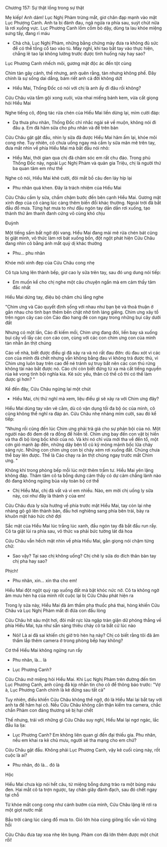 




Chương 157: Sự thật lồng trong sự thật

Mẹ kiếp! Anh dám!
Lục Nghị Phàm trừng mắt, giơ chân đạp mạnh vào mặt Lục Phương Canh. Anh ta bị đánh đau, ngã ngửa ra phía sau, suýt chút nữa là rơi xuống vực. Lục Phương Canh lồm cồm bò dậy, dùng ta lau khóe miệng sưng tấy, đang rỉ máu

- Chà chà, Lục Nghị Phàm, những bằng chứng mày đưa ra không đủ sức để có thể tống cổ tao vào tù. Mày nghĩ, khi tao bắt tay vào thực hiện, chẳng lẽ tao lại không lường trước được tình huống này hay sao?

Lục Phương Canh nhếch môi, gương mặt độc ác đến tột cùng

Chim tàn gãy cánh, thế nhưng, anh quên rằng, tàn nhưng không phế. Đây chính là sự sống dai dẳng, bám riết anh cả đời không dứt



- Hiểu Mai, Thống Đốc có nói với chị là anh ấy đi đâu rồi không?

Cửu Châu vừa tắm gội xong xuôi, vừa nhai miếng bánh kem, vừa cất giọng hỏi Hiểu Mai

Nghe tiếng cô, động tác rửa chén của Hiểu Mai liền dừng lại, mỉm cười đáp:

- Dạ thưa phu nhân, Thống Đốc chỉ nhắc ngài sẽ về muộn, không nói đi đâu ạ. Em đã hâm sữa cho phu nhân và để trên bàn

Cửu Châu gật gật đầu, nhìn ly sữa đã được Hiểu Mai hâm ấm lại, khóe môi cong nhẹ. Tuy nhiên, cô chưa uống ngay mà cầm ly sữa mân mê trên tay, đưa mắt nhìn về phía Hiểu Mai mà bắt đầu nói nhỏ:

- Hiểu Mai, thời gian qua chị đã chăm sóc em rất chu đáo. Trong phủ Thống Đốc này, ngoài Lục Nghị Phàm và quản gia Triệu, chị là người thứ ba quan tâm em như thế


Nghe cô nói, Hiểu Mai khẽ cười, đôi mắt bồ câu đen láy híp lại

- Phu nhân quá khen. Đây là trách nhiệm của Hiểu Mai

Cửu Châu cầm ly sữa, chầm chậm bước đến bên cạnh Hiểu Mai. Gương mặt xinh đẹp của cô càng lúc càng thêm biến đổi khác thường. Ngoài trời đã bắt đầu đổ mưa. Từng hạt mưa to như đầu ngón tay dần dần rơi xuống, tạo thành thứ âm thanh đanh cứng vô cùng khó chịu

Đuỳnh

Một tiếng sấm bất ngờ dội vang. Hiểu Mai đang mải mê rửa chén bát cũng bị giật mình, vô thức làm rơi bát xuống bồn, đột ngột phát hiện Cửu Châu đang nhìn cô bằng ánh mắt quỷ dị khác thường

- Phu... phu nhân

Khóe môi xinh đẹp của Cửu Châu cong nhẹ

Cô tựa lưng lên thành bếp, giơ cao ly sữa trên tay, sau đó ung dung nói tiếp:

- Em muốn kể cho chị nghe một câu chuyện ngắn mà em cảm thấy tâm đắc nhất

Hiểu Mai dừng tay, điệu bộ chăm chú lắng nghe

"Chim ưng và Cáo quyết định sống với nhau như bạn bè và thoả thuận ở gần nhau cho tình bạn thêm bền chặt nhờ tình láng giềng. Chim ưng xây tổ trên ngọn cây cao còn Cáo đào hang đẻ con ngay trong những bụi cây dưới đất

Nhưng có một lần, Cáo đi kiếm mồi, Chim ưng đang đói, liền bay sà xuống bụi cây vồ lấy các con cáo con, cùng với các con chim ưng con của mình tàn nhẫn ăn thịt chúng

Cáo về nhà, biết được điều gì đã xảy ra và nó rất đau đớn: dù đau xót vì các con của mình đã chết nhưng vẫn không bằng đau vì không trả được thù, vì Chim ưng luôn bay trên cao để né tránh sự truy bắt nên các con thú rừng không tài nào bắt được nó. Cáo chỉ còn biết đứng từ xa mà cất tiếng nguyền rủa kẻ vong tình bội nghĩa kia. Kẻ sức yếu, thân cô thế cô thì có thể làm được gì hơn? "

Kể đến đây, Cửu Châu ngừng lại một chút

- Hiểu Mai, chị thử nghĩ mà xem, liệu điều gì sẽ xảy ra với Chim ưng đây?

Hiểu Mai dùng tay vân vê cằm, dù có vận dụng tối đa bộ óc của mình, cô cũng không thể nghĩ ra đáp án. Cửu Châu nhẹ nhàng mỉm cười, sau đó kể tiếp:


"Nhưng rồi cũng đến lúc Chim ưng phải trả giá cho sự phản bội của nó. Một người nào đó đem dê ra đồng để hiến tế. Chim ưng bay đến con vật bị hiến và tha đi bộ lòng bốc khói của nó. Và khi nó chỉ vừa mới tha về đến tổ, một cơn gió mạnh ập đến, những dây bện tổ cũ kỹ mỏng mảnh bốc lửa cháy sáng rực. Những con chim ưng con bị cháy xém rơi xuống đất. Chúng chưa thể bay lên được. Thế là Cáo chạy ra ăn thịt chúng ngay trước mắt Chim ưng. "

Không khí trong phòng bếp mỗi lúc một thêm trầm tư. Hiểu Mai yên lặng không đáp. Thâm tâm cô ta bỗng dưng cảm thấy có dự cảm chẳng lành nào đó đang không ngừng bủa vây toàn bộ cơ thể

- Chị Hiểu Mai, chị đã vất vả vì em nhiều. Nào, em mời chị uống ly sữa này, coi như đây là thành ý của em!

Cửu Châu đưa ly sữa hướng về phía trước mặt Hiểu Mai, tay còn lại nhẹ nhàng gõ gõ lên thành bàn, đầu hơi nghiêng sang phía bên trái, bày ra khuôn mặt háo hức chờ đợi

Sắc mặt của Hiểu Mai lúc trắng lúc xanh, đầu ngón tay đã bắt đầu run rẩy. Cô ta giật lùi ra phía sau, vô thức va phải bức tường lát đá hoa

Cửu Châu vẫn hếch mặt nhìn về phía Hiểu Mai, gằn giọng nói chậm từng chữ:

- Sao vậy? Tại sao chị không uống? Chị chê ly sữa do đích thân bàn tay chị pha hay sao?

Phịch!

- Phu nhân, xin... xin tha cho em!

Hiểu Mai đột ngột quỳ rạp xuống đất mà bật khóc nức nở. Cô ta không ngờ âm mưu hèn hạ của mình rốt cuộc lại bị Cửu Châu phát hiện ra

Trong ly sữa này, Hiểu Mai đã âm thầm pha thuốc phá thai, hòng khiến Cửu Châu và Lục Nghị Phàm mất đi đứa con đầu lòng

Cửu Châu hít sâu một hơi, đôi mắt rực lửa ngập tràn giận dữ phóng thẳng về phía Hiểu Mai, tựa như sẵn sàng thiêu cháy cô ta bất cứ lúc nào

- Nói! Là ai đã sai khiến chị giở trò hèn hạ này? Chị có biết rằng tôi đã âm thầm lắp thêm camera ở trong phòng bếp hay không?

Cơ thể Hiểu Mai không ngừng run rẩy

- Phu nhân, là... là

- Lục Phương Canh?


Cửu Châu mở miệng hỏi Hiểu Mai. Khi Lục Nghị Phàm trên đường đến tìm Lục Phương Canh, anh cũng đã kịp nhắn tin cho cô để thông báo trước: "Vợ à, Lục Phương Canh chính là kẻ đứng sau tất cả"

Tuy nhiên, điều khiến Cửu Châu không thể ngờ, đó là Hiểu Mai lại bắt tay với anh ta để hãm hại cô. Nếu Cửu Châu không cẩn thận kiểm tra camera, chắc chắn Phàm con đáng thương sẽ bị hại chết

Thế nhưng, trái với những gì Cửu Châu suy nghĩ, Hiểu Mai lại ngơ ngác, lắc đầu lia lịa:

- Lục Phương Canh? Em không liên quan gì đến đại thiếu gia. Phu nhân, nếu em khai ra kẻ chủ mưu, người sẽ tha mạng cho em chứ?

Cửu Châu gật đầu. Không phải Lục Phương Canh, vậy kẻ cuối cùng này, rốt cuộc là ai?

- Phu nhân, đó là... đó là

Hộc

Hiểu Mai chưa kịp nói hết câu, từ miệng bỗng dưng trào ra một búng máu đen. Hai mắt cô ta trợn ngược, tay chân giãy đành đạch, sau đó chết ngay tại chỗ

Từ khóe mắt cong cong như cánh bướm của mình, Cửu Châu lặng lẽ rơi ra một giọt nước mắt

Bầu trời càng lúc càng đổ mưa to. Gió lớn hòa cùng giông lốc vần vũ từng hồi

Cửu Châu đưa tay xoa nhẹ lên bụng. Phàm con đã lớn thêm được một chút rồi!




